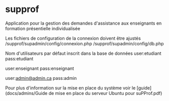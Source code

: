 # supprof
 Application pour la gestion des demandes d'assistance aux enseignants en formation présentielle individualisée 


Les fichiers de configuration de la connexion doivent être ajustés
/supprof/supadmin/config/connexion.php
/supprof/supadmin/config/db.php

Nom d'utilisateurs par défaut inscrit dans la base de données
user:etudiant
pass:etudiant

user:enseignant
pass:enseignant

user:admin@admin.ca
pass:admin

Pour plus d'information sur la mise en place du système voir le [guide](docs/admins/Guide de mise en place du serveur Ubuntu pour suPProf.pdf)


